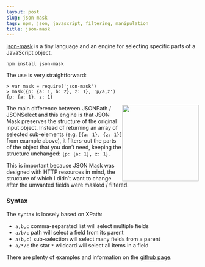 ```yaml
---
layout: post
slug: json-mask
tags: npm, json, javascript, filtering, manipulation
title: json-mask
---
```

[json-mask](https://github.com/nemtsov/json-mask) is a tiny language and
an engine for selecting specific parts of a JavaScript object.

    npm install json-mask

The use is very straightforward:

    > var mask = require('json-mask')
    > mask({p: {a: 1, b: 2}, z: 1}, 'p/a,z')
    {p: {a: 1}, z: 1}

<img src="/logos/json-mask.png" style="width: 200px; float: right"/>

The main difference between JSONPath / JSONSelect and this engine is
that JSON Mask preserves the structure of the original input object.
Instead of returning an array of selected sub-elements (e.g.
`[{a: 1}, {z: 1}]` from example above), it filters-out the parts of the
object that you don’t need, keeping the structure unchanged:
`{p: {a: 1}, z: 1}`.

This is important because JSON Mask was designed with HTTP resources in
mind, the structure of which I didn’t want to change after the unwanted
fields were masked / filtered.

### Syntax

The syntax is loosely based on XPath:

-   `a,b,c` comma-separated list will select multiple fields
-   `a/b/c` path will select a field from its parent
-   `a(b,c)` sub-selection will select many fields from a parent
-   `a/*/c` the star `*` wildcard will select all items in a field

There are plenty of examples and information on the [github
page](https://github.com/nemtsov/json-mask).

